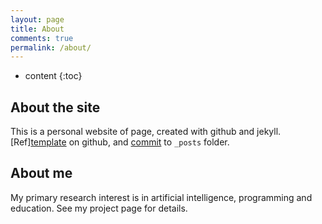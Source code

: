 ```yaml
---
layout: page
title: About
comments: true
permalink: /about/
---
```


* content
{:toc}

## About the site
This is a personal website of page, created with github and jekyll. 
[Ref][template](https://github.com/LiXizhi/lixizhi.github.io) on github, and [commit](http://jekyllrb.com/docs/posts/) to `_posts` folder. 


## About me

My primary research interest is in artificial intelligence, programming and education. See my project page for details.


